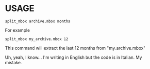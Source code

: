 # USAGE
```
split_mbox archive.mbox months
```

For example
```
split_mbox my_archive.mbox 12
```
This command will extract the last 12 months from "my_archive.mbox"


Uh, yeah, I know... I'm writing in English but the code is in Italian.
My mistake.